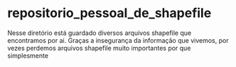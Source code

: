 # repositorio_pessoal_de_shapefile
Nesse diretório está guardado diversos arquivos shapefile que encontramos por ai. Graças a insegurança da informação que vivemos, por vezes perdemos arquivos shapefile muito importantes por que simplesmente
